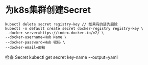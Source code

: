 # 为k8s集群创建Secret

```
kubectl delete secret registry-key // 如果有的话先删除
kubectl -n default create secret docker-registry registry-key \
--docker-server=https://index.docker.io/v2/ \
--docker-username=Hub Name \
--docker-password=Hub 密码 \
--docker-email=邮箱
```

检查 Secret
kubectl get secret key-name --output=yaml
